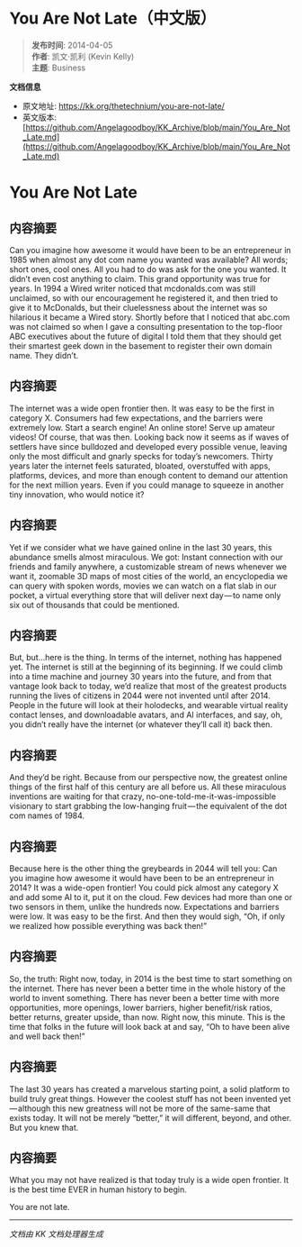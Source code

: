 # You Are Not Late（中文版）

> **发布时间**: 2014-04-05  
> **作者**: 凯文·凯利 (Kevin Kelly)  
> **主题**: Business  

**文档信息**
- 原文地址: https://kk.org/thetechnium/you-are-not-late/
- 英文版本: [https://github.com/Angelagoodboy/KK_Archive/blob/main/You_Are_Not_Late.md](https://github.com/Angelagoodboy/KK_Archive/blob/main/You_Are_Not_Late.md)

# You Are Not Late

## 内容摘要

Can you imagine how awesome it would have been to be an entrepreneur in 1985 when almost any dot com name you wanted was available? All words; short ones, cool ones. All you had to do was ask for the one you wanted. It didn’t even cost anything to claim. This grand opportunity was true for years. In 1994 a Wired writer noticed that mcdonalds.com was still unclaimed, so with our encouragement he registered it, and then tried to give it to McDonalds, but their cluelessness about the internet was so hilarious it became a Wired story. Shortly before that I noticed that abc.com was not claimed so when I gave a consulting presentation to the top-floor ABC executives about the future of digital I told them that they should get their smartest geek down in the basement to register their own domain name. They didn’t.

## 内容摘要

The internet was a wide open frontier then. It was easy to be the first in category X. Consumers had few expectations, and the barriers were extremely low. Start a search engine! An online store! Serve up amateur videos! Of course, that was then. Looking back now it seems as if waves of settlers have since bulldozed and developed every possible venue, leaving only the most difficult and gnarly specks for today’s newcomers. Thirty years later the internet feels saturated, bloated, overstuffed with apps, platforms, devices, and more than enough content to demand our attention for the next million years. Even if you could manage to squeeze in another tiny innovation, who would notice it?

## 内容摘要

Yet if we consider what we have gained online in the last 30 years, this abundance smells almost miraculous. We got: Instant connection with our friends and family anywhere, a customizable stream of news whenever we want it, zoomable 3D maps of most cities of the world, an encyclopedia we can query with spoken words, movies we can watch on a flat slab in our pocket, a virtual everything store that will deliver next day — to name only six out of thousands that could be mentioned.

## 内容摘要

But, but…here is the thing. In terms of the internet, nothing has happened yet. The internet is still at the beginning of its beginning. If we could climb into a time machine and journey 30 years into the future, and from that vantage look back to today, we’d realize that most of the greatest products running the lives of citizens in 2044 were not invented until after 2014. People in the future will look at their holodecks, and wearable virtual reality contact lenses, and downloadable avatars, and AI interfaces, and say, oh, you didn’t really have the internet (or whatever they’ll call it) back then.

## 内容摘要

And they’d be right. Because from our perspective now, the greatest online things of the first half of this century are all before us. All these miraculous inventions are waiting for that crazy, no-one-told-me-it-was-impossible visionary to start grabbing the low-hanging fruit — the equivalent of the dot com names of 1984.

## 内容摘要

Because here is the other thing the greybeards in 2044 will tell you: Can you imagine how awesome it would have been to be an entrepreneur in 2014? It was a wide-open frontier! You could pick almost any category X and add some AI to it, put it on the cloud. Few devices had more than one or two sensors in them, unlike the hundreds now. Expectations and barriers were low. It was easy to be the first. And then they would sigh, “Oh, if only we realized how possible everything was back then!”

## 内容摘要

So, the truth: Right now, today, in 2014 is the best time to start something on the internet. There has never been a better time in the whole history of the world to invent something. There has never been a better time with more opportunities, more openings, lower barriers, higher benefit/risk ratios, better returns, greater upside, than now. Right now, this minute. This is the time that folks in the future will look back at and say, “Oh to have been alive and well back then!”

## 内容摘要

The last 30 years has created a marvelous starting point, a solid platform to build truly great things. However the coolest stuff has not been invented yet — although this new greatness will not be more of the same-same that exists today. It will not be merely “better,” it will different, beyond, and other. But you knew that.

## 内容摘要

What you may not have realized is that today truly is a wide open frontier. It is the best time EVER in human history to begin.

You are not late.

---

*文档由 KK 文档处理器生成*
